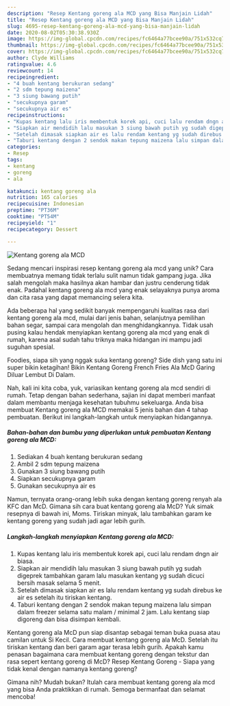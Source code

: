 ```yaml
---
description: "Resep Kentang goreng ala MCD yang Bisa Manjain Lidah"
title: "Resep Kentang goreng ala MCD yang Bisa Manjain Lidah"
slug: 4695-resep-kentang-goreng-ala-mcd-yang-bisa-manjain-lidah
date: 2020-08-02T05:30:38.930Z
image: https://img-global.cpcdn.com/recipes/fc6464a77bcee90a/751x532cq70/kentang-goreng-ala-mcd-foto-resep-utama.jpg
thumbnail: https://img-global.cpcdn.com/recipes/fc6464a77bcee90a/751x532cq70/kentang-goreng-ala-mcd-foto-resep-utama.jpg
cover: https://img-global.cpcdn.com/recipes/fc6464a77bcee90a/751x532cq70/kentang-goreng-ala-mcd-foto-resep-utama.jpg
author: Clyde Williams
ratingvalue: 4.6
reviewcount: 14
recipeingredient:
- "4 buah kentang berukuran sedang"
- "2 sdm tepung maizena"
- "3 siung bawang putih"
- "secukupnya garam"
- "secukupnya air es"
recipeinstructions:
- "Kupas kentang lalu iris membentuk korek api, cuci lalu rendam dngn air biasa."
- "Siapkan air mendidih lalu masukan 3 siung bawah putih yg sudah digeprek tambahkan garam lalu masukan kentang yg sudah dicuci bersih masak selama 5 menit."
- "Setelah dimasak siapkan air es lalu rendam kentang yg sudah direbus ke air es setelah itu tiriskan kentang."
- "Taburi kentang dengan 2 sendok makan tepung maizena lalu simpan dalam freezer selama satu malam / minimal 2 jam. Lalu kentang siap digoreng dan bisa disimpan kembali."
categories:
- Resep
tags:
- kentang
- goreng
- ala

katakunci: kentang goreng ala 
nutrition: 165 calories
recipecuisine: Indonesian
preptime: "PT36M"
cooktime: "PT54M"
recipeyield: "1"
recipecategory: Dessert

---
```



![Kentang goreng ala MCD](https://img-global.cpcdn.com/recipes/fc6464a77bcee90a/751x532cq70/kentang-goreng-ala-mcd-foto-resep-utama.jpg)

Sedang mencari inspirasi resep kentang goreng ala mcd yang unik? Cara membuatnya memang tidak terlalu sulit namun tidak gampang juga. Jika salah mengolah maka hasilnya akan hambar dan justru cenderung tidak enak. Padahal kentang goreng ala mcd yang enak selayaknya punya aroma dan cita rasa yang dapat memancing selera kita.

Ada beberapa hal yang sedikit banyak mempengaruhi kualitas rasa dari kentang goreng ala mcd, mulai dari jenis bahan, selanjutnya pemilihan bahan segar, sampai cara mengolah dan menghidangkannya. Tidak usah pusing kalau hendak menyiapkan kentang goreng ala mcd yang enak di rumah, karena asal sudah tahu triknya maka hidangan ini mampu jadi suguhan spesial.

Foodies, siapa sih yang nggak suka kentang goreng? Side dish yang satu ini super bikin ketagihan! Bikin Kentang Goreng French Fries Ala McD Garing Diluar Lembut Di Dalam.


Nah, kali ini kita coba, yuk, variasikan kentang goreng ala mcd sendiri di rumah. Tetap dengan bahan sederhana, sajian ini dapat memberi manfaat dalam membantu menjaga kesehatan tubuhmu sekeluarga. Anda bisa membuat Kentang goreng ala MCD memakai 5 jenis bahan dan 4 tahap pembuatan. Berikut ini langkah-langkah untuk menyiapkan hidangannya.

<!--inarticleads1-->

##### Bahan-bahan dan bumbu yang diperlukan untuk pembuatan Kentang goreng ala MCD:

1. Sediakan 4 buah kentang berukuran sedang
1. Ambil 2 sdm tepung maizena
1. Gunakan 3 siung bawang putih
1. Siapkan secukupnya garam
1. Gunakan secukupnya air es


Namun, ternyata orang-orang lebih suka dengan kentang goreng renyah ala KFC dan McD. Gimana sih cara buat kentang goreng ala McD? Yuk simak resepnya di bawah ini, Moms. Tiriskan minyak, lalu tambahkan garam ke kentang goreng yang sudah jadi agar lebih gurih. 

<!--inarticleads2-->

##### Langkah-langkah menyiapkan Kentang goreng ala MCD:

1. Kupas kentang lalu iris membentuk korek api, cuci lalu rendam dngn air biasa.
1. Siapkan air mendidih lalu masukan 3 siung bawah putih yg sudah digeprek tambahkan garam lalu masukan kentang yg sudah dicuci bersih masak selama 5 menit.
1. Setelah dimasak siapkan air es lalu rendam kentang yg sudah direbus ke air es setelah itu tiriskan kentang.
1. Taburi kentang dengan 2 sendok makan tepung maizena lalu simpan dalam freezer selama satu malam / minimal 2 jam. Lalu kentang siap digoreng dan bisa disimpan kembali.


Kentang goreng ala McD pun siap disantap sebagai teman buka puasa atau camilan untuk Si Kecil. Cara membuat kentang goreng ala McD. Setelah itu tiriskan kentang dan beri garam agar terasa lebih gurih. Apakah kamu penasan bagaimana cara membuat kentang goreng dengan tekstur dan rasa sepert kentang goreng di McD? Resep Kentang Goreng - Siapa yang tidak kenal dengan namanya kentang goreng? 

Gimana nih? Mudah bukan? Itulah cara membuat kentang goreng ala mcd yang bisa Anda praktikkan di rumah. Semoga bermanfaat dan selamat mencoba!
